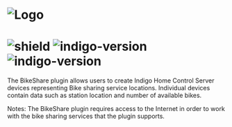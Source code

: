 # ![Logo](https://github.com/DaveL17/BikeShare/wiki/img/img_bike_share_logo.png)
# ![shield](https://img.shields.io/github/release/DaveL17/BikeShare.svg) ![indigo-version](https://img.shields.io/badge/Indigo-2022.0.1-blueviolet.svg) ![indigo-version](https://img.shields.io/badge/Python-3.10-darkgreen.svg)

The BikeShare plugin allows users to create Indigo Home Control Server 
devices representing Bike sharing service locations. Individual 
devices contain data such as station location and number of available 
bikes.

Notes: The BikeShare plugin requires access to the Internet in order 
to work with the bike sharing services that the plugin supports.